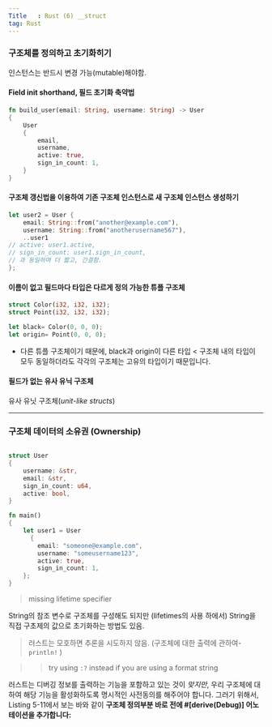 ```yaml
---
Title	: Rust (6) __struct
tag: Rust
---
```


### 구조체를 정의하고 초기화히기

인스턴스는 반드시 변경 가능(mutable)해야함.

#### Field init shorthand, 필드 초기화 축약법

```rust
fn build_user(email: String, username: String) -> User
{
	User
	{
		email,
		username,
		active: true,
		sign_in_count: 1,
	}
}
```


#### 구조체 갱신법을 이용하여 기존 구조체 인스턴스로 새 구조체 인스턴스 생성하기

```rust
let user2 = User {
    email: String::from("another@example.com"),
    username: String::from("anotherusername567"),
    ..user1
// active: user1.active,
// sign_in_count: user1.sign_in_count,
// 과 동일하며 더 짧고, 간결함.
};
```


#### 이름이 없고 필드마다 타입은 다르게 정의 가능한 튜플 구조체

```rust
struct Color(i32, i32, i32);
struct Point(i32, i32, i32);

let black= Color(0, 0, 0);
let origin= Point(0, 0, 0);
```
- 다른 튜플 구조체이기 때문에, black과 origin이 다른 타입
< 구조체 내의 타입이 모두 동일하더라도 각각의 구조체는 고유의 타입이기 때문입니다.

#### 필드가 없는 유사 유닉 구조체
유사 유닛 구조체(*unit-like structs*)

- - - -
### 구조체 데이터의 소유권 (Ownership)
```rust

struct User 
{
    username: &str,
    email: &str,
    sign_in_count: u64,
    active: bool,
}

fn main()
{
    let user1 = User 
	  {
        email: "someone@example.com",
        username: "someusername123",
        active: true,
        sign_in_count: 1,
    };
}

```

> missing lifetime specifier  

String의 참조 변수로 구조체를 구성해도 되지만 (lifetimes의 사용 하에서) String을 직접 구초제의 값으로 초기화하는 방법도 있음.

> 러스트는 모호하면 추론을 시도하지 않음. (구조체에 대한 출력에 관하여- `println!` )  

> >  try using `:?` instead if you are using a format string  

러스트는 디버깅 정보를 출력하는 기능을 포함하고 있는 것이 *맞지만*, 우리 구조체에 대하여 해당 기능을 활성화하도록 명시적인 사전동의를 해주어야 합니다. 그러기 위해서, Listing 5-11에서 보는 바와 같이 
**구조체 정의부분 바로 전에 #[derive(Debug)] 어노테이션을 추가합니다:**



